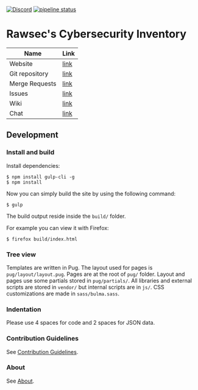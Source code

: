 [![Discord](https://img.shields.io/discord/437247125508587540.svg?style=flat-square)](https://discord.gg/Wspwv2h)
[![pipeline status](https://gitlab.com/noraj/rawsec-cybersecurity-list/badges/master/pipeline.svg)](https://gitlab.com/noraj/rawsec-cybersecurity-list/commits/master)

# Rawsec's Cybersecurity Inventory

Name            | Link
---             | ---
Website         | [link](https://list.rawsec.ml)
Git repository  | [link](https://gitlab.com/noraj/rawsec-cybersecurity-list)
Merge Requests  | [link](https://gitlab.com/noraj/rawsec-cybersecurity-list/merge_requests)
Issues          | [link](https://gitlab.com/noraj/rawsec-cybersecurity-list/issues)
Wiki            | [link](https://gitlab.com/noraj/rawsec-cybersecurity-list/wikis/home)
Chat            | [link](https://discord.gg/Wspwv2h)

## Development

### Install and build

Install dependencies:

```
$ npm install gulp-cli -g
$ npm install
```

Now you can simply build the site by using the following command:

```
$ gulp
```

The build output reside inside the `build/` folder.

For example you can view it with Firefox:

```
$ firefox build/index.html
```

### Tree view

Templates are written in Pug. The layout used for pages is `pug/layout/layout.pug`. Pages are at the root of `pug/` folder. Layout and pages use some partials stored in `pug/partials/`. All libraries and external scripts are stored in `vendor/` but internal scripts are in `js/`. CSS customizations are made in `sass/bulma.sass`.

### Indentation

Please use 4 spaces for code and 2 spaces for JSON data.

### Contribution Guidelines

See [Contribution Guidelines](https://list.rawsec.ml/contribute.html).

### About

See [About](https://list.rawsec.ml/about.html).
